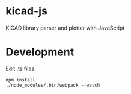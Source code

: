 kicad-js
========

KiCAD library parser and plotter with JavaScript

Development
===========

Edit .ts files.

```
npm install
./node_modules/.bin/webpack --watch
```
